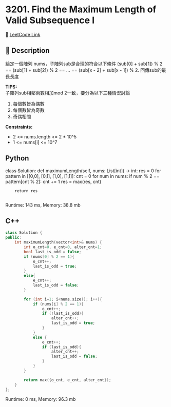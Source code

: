 # 3201. Find the Maximum Length of Valid Subsequence I

🔗 [LeetCode Link](https://leetcode.com/problems/find-the-maximum-length-of-valid-subsequence-i/)

## :beginner: Description

給定一個陣列 nums，子陣列sub是合理的符合以下條件
(sub[0] + sub[1]) % 2 == (sub[1] + sub[2]) % 2 == ... == (sub[x - 2] + sub[x - 1]) % 2.
回傳sub的最長長度

**TIPS:**  
子陣列sub相鄰兩數相加mod 2一致，要分為以下三種情況討論
1. 每個數皆為偶數
2. 每個數皆為奇數
3. 奇偶相間

**Constraints:**

* 2 <= nums.length <= 2 * 10^5
* 1 <= nums[i] <= 10^7

## Python 
class Solution:
    def maximumLength(self, nums: List[int]) -> int:
        res = 0
        for pattern in [[0,0], [0,1], [1,0], [1,1]]:
            cnt = 0
            for num in nums:
                if num % 2 == pattern[cnt % 2]:
                    cnt += 1
            res = max(res, cnt)
        
        return res
```python

```
Runtime: 143 ms, Memory: 38.8 mb

## C++

```c++
class Solution {
public:
    int maximumLength(vector<int>& nums) {
        int o_cnt=0, e_cnt=0, alter_cnt=1;
        bool last_is_odd = false;
        if (nums[0] % 2 == 1){
            o_cnt++;
            last_is_odd = true;
        }
        else{
            e_cnt++;
            last_is_odd = false;
        }

        for (int i=1; i<nums.size(); i++){
            if (nums[i] % 2 == 1){
                o_cnt++;
                if (!last_is_odd){
                    alter_cnt++;
                    last_is_odd = true;
                }
            }
            else {
                e_cnt++;
                if (last_is_odd){
                    alter_cnt++;
                    last_is_odd = false;
                }
            }
        }

        return max({o_cnt, e_cnt, alter_cnt});
    }
};
```
Runtime: 0 ms, Memory: 96.3 mb
